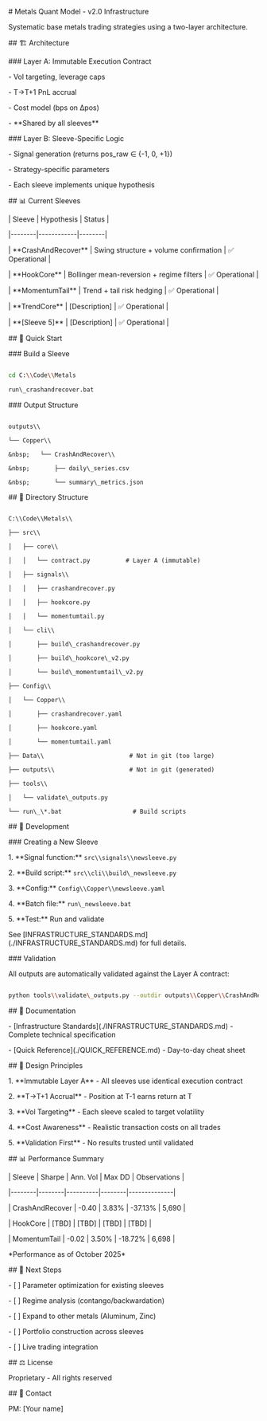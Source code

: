 \# Metals Quant Model - v2.0 Infrastructure



Systematic base metals trading strategies using a two-layer architecture.



\## 🏗️ Architecture



\### Layer A: Immutable Execution Contract

\- Vol targeting, leverage caps

\- T→T+1 PnL accrual

\- Cost model (bps on Δpos)

\- \*\*Shared by all sleeves\*\*



\### Layer B: Sleeve-Specific Logic

\- Signal generation (returns pos\_raw ∈ {-1, 0, +1})

\- Strategy-specific parameters

\- Each sleeve implements unique hypothesis



\## 📊 Current Sleeves



| Sleeve | Hypothesis | Status |

|--------|------------|--------|

| \*\*CrashAndRecover\*\* | Swing structure + volume confirmation | ✅ Operational |

| \*\*HookCore\*\* | Bollinger mean-reversion + regime filters | ✅ Operational |

| \*\*MomentumTail\*\* | Trend + tail risk hedging | ✅ Operational |

| \*\*TrendCore\*\* | \[Description] | ✅ Operational |

| \*\*\[Sleeve 5]\*\* | \[Description] | ✅ Operational |



\## 🚀 Quick Start



\### Build a Sleeve

```bash

cd C:\\Code\\Metals

run\_crashandrecover.bat

```



\### Output Structure

```

outputs\\

└── Copper\\

&nbsp;   └── CrashAndRecover\\

&nbsp;       ├── daily\_series.csv

&nbsp;       └── summary\_metrics.json

```



\## 📁 Directory Structure



```

C:\\Code\\Metals\\

├── src\\

│   ├── core\\

│   │   └── contract.py          # Layer A (immutable)

│   ├── signals\\

│   │   ├── crashandrecover.py

│   │   ├── hookcore.py

│   │   └── momentumtail.py

│   └── cli\\

│       ├── build\_crashandrecover.py

│       ├── build\_hookcore\_v2.py

│       └── build\_momentumtail\_v2.py

├── Config\\

│   └── Copper\\

│       ├── crashandrecover.yaml

│       ├── hookcore.yaml

│       └── momentumtail.yaml

├── Data\\                        # Not in git (too large)

├── outputs\\                     # Not in git (generated)

├── tools\\

│   └── validate\_outputs.py

└── run\_\*.bat                    # Build scripts

```



\## 🔧 Development



\### Creating a New Sleeve



1\. \*\*Signal function:\*\* `src\\signals\\newsleeve.py`

2\. \*\*Build script:\*\* `src\\cli\\build\_newsleeve.py`

3\. \*\*Config:\*\* `Config\\Copper\\newsleeve.yaml`

4\. \*\*Batch file:\*\* `run\_newsleeve.bat`

5\. \*\*Test:\*\* Run and validate



See \[INFRASTRUCTURE\_STANDARDS.md](./INFRASTRUCTURE\_STANDARDS.md) for full details.



\### Validation



All outputs are automatically validated against the Layer A contract:

```bash

python tools\\validate\_outputs.py --outdir outputs\\Copper\\CrashAndRecover

```



\## 📖 Documentation



\- \[Infrastructure Standards](./INFRASTRUCTURE\_STANDARDS.md) - Complete technical specification

\- \[Quick Reference](./QUICK\_REFERENCE.md) - Day-to-day cheat sheet



\## 🎯 Design Principles



1\. \*\*Immutable Layer A\*\* - All sleeves use identical execution contract

2\. \*\*T→T+1 Accrual\*\* - Position at T-1 earns return at T

3\. \*\*Vol Targeting\*\* - Each sleeve scaled to target volatility

4\. \*\*Cost Awareness\*\* - Realistic transaction costs on all trades

5\. \*\*Validation First\*\* - No results trusted until validated



\## 📊 Performance Summary



| Sleeve | Sharpe | Ann. Vol | Max DD | Observations |

|--------|--------|----------|--------|--------------|

| CrashAndRecover | -0.40 | 3.83% | -37.13% | 5,690 |

| HookCore | \[TBD] | \[TBD] | \[TBD] | \[TBD] |

| MomentumTail | -0.02 | 3.50% | -18.72% | 6,698 |



\*Performance as of October 2025\*



\## 🔬 Next Steps



\- \[ ] Parameter optimization for existing sleeves

\- \[ ] Regime analysis (contango/backwardation)

\- \[ ] Expand to other metals (Aluminum, Zinc)

\- \[ ] Portfolio construction across sleeves

\- \[ ] Live trading integration



\## ⚖️ License



Proprietary - All rights reserved



\## 📧 Contact



PM: \[Your name]


